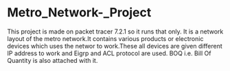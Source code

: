 # Metro_Network-_Project
This project is made on packet tracer 7.2.1 so it runs that only.
It is a network layout of the metro network.It contains various products or electronic devices which uses the networ to work.These all devices are given different IP address to work and Eigrp and ACL protocol are used.
BOQ i.e. Bill Of Quantity is also attached with it.
